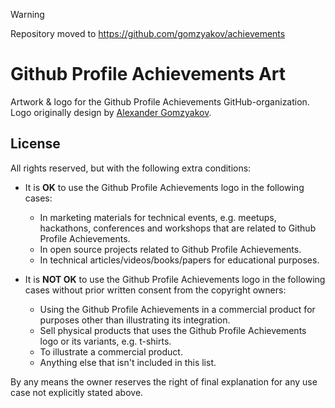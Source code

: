 > [!WARNING]  
> Repository moved to https://github.com/gomzyakov/achievements

# Github Profile Achievements Art

Artwork & logo for the Github Profile Achievements GitHub-organization. Logo originally design by [Alexander Gomzyakov](https://github.com/gomzyakov).

## License

All rights reserved, but with the following extra conditions:

- It is **OK** to use the Github Profile Achievements logo in the following cases:
    - In marketing materials for technical events, e.g. meetups, hackathons, conferences and workshops that are related to Github Profile Achievements.
    - In open source projects related to Github Profile Achievements.
    - In technical articles/videos/books/papers for educational purposes.

- It is **NOT OK** to use the Github Profile Achievements logo in the following cases without prior written consent from the copyright owners:
    - Using the Github Profile Achievements in a commercial product for purposes other than illustrating its integration.
    - Sell physical products that uses the Github Profile Achievements logo or its variants, e.g. t-shirts.
    - To illustrate a commercial product.
    - Anything else that isn't included in this list.

By any means the owner reserves the right of final explanation for any use case not explicitly stated above.
